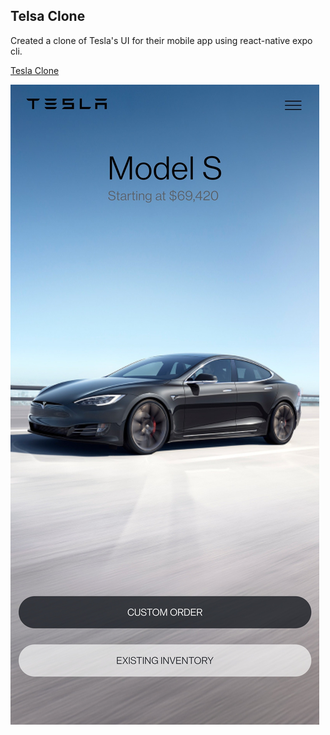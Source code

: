 ## Telsa Clone

Created a clone of Tesla's UI for their mobile app using react-native expo cli.

<a href='https://expo.dev/@djsuspense/TeslaClone' target='_blank'>Tesla Clone</a>

![Screenshot](./assets/images/screenshots/capture.jpg)